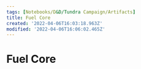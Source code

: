```yaml
---
tags: [Notebooks/D&D/Tundra Campaign/Artifacts]
title: Fuel Core
created: '2022-04-06T16:03:18.963Z'
modified: '2022-04-06T16:06:02.465Z'
---
```


# Fuel Core

